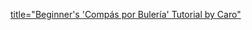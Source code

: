 [title="Beginner's 'Compás por Bulería' Tutorial by Caro"](https://www.youtube.com/watch?v=Vv87zhoKydw)

